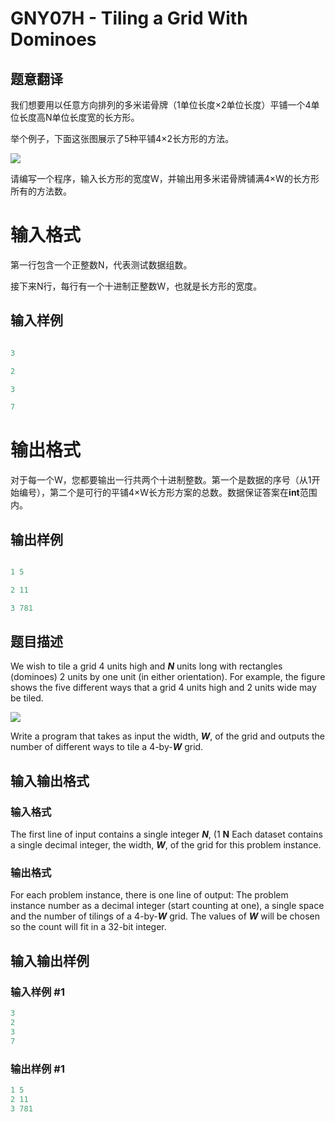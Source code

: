 # GNY07H - Tiling a Grid With Dominoes

## 题意翻译

我们想要用以任意方向排列的多米诺骨牌（1单位长度×2单位长度）平铺一个4单位长度高N单位长度宽的长方形。

举个例子，下面这张图展示了5种平铺4×2长方形的方法。

![](https://cdn.luogu.org/upload/vjudge_pic/SP2530/3e8ce1d73e1024358dda2439f2be095a1496e75b.png)

请编写一个程序，输入长方形的宽度W，并输出用多米诺骨牌铺满4×W的长方形所有的方法数。

# **输入格式**

第一行包含一个正整数N，代表测试数据组数。

接下来N行，每行有一个十进制正整数W，也就是长方形的宽度。

## 输入样例

```cpp

3

2

3

7

```

# **输出格式**

对于每一个W，您都要输出一行共两个十进制整数。第一个是数据的序号（从1开始编号），第二个是可行的平铺4×W长方形方案的总数。数据保证答案在**int**范围内。

## **输出样例**

```cpp

1 5

2 11

3 781

```

## 题目描述

We wish to tile a grid 4 units high and _**N**_ units long with rectangles (dominoes) 2 units by one unit (in either orientation). For example, the figure shows the five different ways that a grid 4 units high and 2 units wide may be tiled.

![](https://cdn.luogu.com.cn/upload/vjudge_pic/SP2530/3e8ce1d73e1024358dda2439f2be095a1496e75b.png)

Write a program that takes as input the width, _**W**_, of the grid and outputs the number of different ways to tile a 4-by-_**W**_ grid.

## 输入输出格式

### 输入格式

The first line of input contains a single integer _**N**_, (1 **N** Each dataset contains a single decimal integer, the width, _**W**_, of the grid for this problem instance.

### 输出格式

For each problem instance, there is one line of output: The problem instance number as a decimal integer (start counting at one), a single space and the number of tilings of a 4-by-_**W**_ grid. The values of _**W**_ will be chosen so the count will fit in a 32-bit integer.

## 输入输出样例

### 输入样例 #1

```cpp
3
2
3
7
```


### 输出样例 #1

```cpp
1 5
2 11
3 781
```


